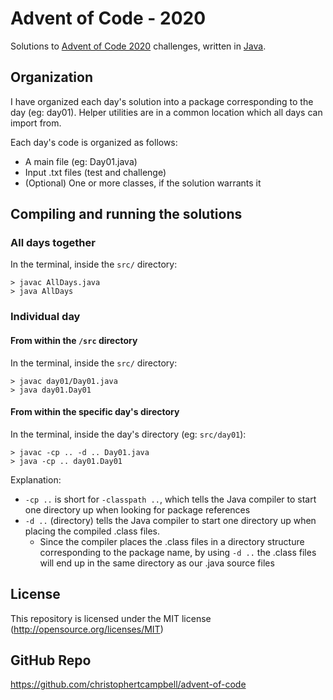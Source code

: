 # Advent of Code - 2020

Solutions to [Advent of Code 2020](https://adventofcode.com/2020) challenges, written in [Java](https://www.oracle.com/java/).

## Organization

I have organized each day's solution into a package corresponding to the day (eg: day01). Helper utilities are in a common location which all days can import from.

Each day's code is organized as follows:

* A main file (eg: Day01.java)
* Input .txt files (test and challenge)
* (Optional) One or more classes, if the solution warrants it

## Compiling and running the solutions

### All days together

In the terminal, inside the `src/` directory:

    > javac AllDays.java
    > java AllDays

### Individual day

#### From within the `/src` directory

In the terminal, inside the `src/` directory:

    > javac day01/Day01.java
    > java day01.Day01

#### From within the specific day's directory

In the terminal, inside the day's directory (eg: `src/day01`):

    > javac -cp .. -d .. Day01.java
    > java -cp .. day01.Day01

Explanation:

- `-cp ..` is short for `-classpath ..`, which tells the Java compiler to start one directory up when looking for package references
- `-d ..` (directory) tells the Java compiler to start one directory up when placing the compiled .class files.
  - Since the compiler places the .class files in a directory structure corresponding to the package name, by using `-d ..` the .class files will end up in the same directory as our .java source files

## License

This repository is licensed under the MIT license (http://opensource.org/licenses/MIT)

## GitHub Repo

https://github.com/christophertcampbell/advent-of-code